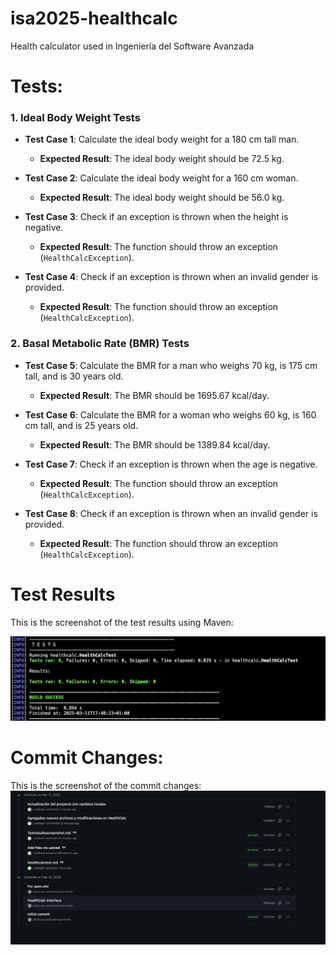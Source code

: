 # isa2025-healthcalc
Health calculator used in Ingeniería del Software Avanzada
# Tests:
### 1. **Ideal Body Weight Tests**
   - **Test Case 1**: Calculate the ideal body weight for a 180 cm tall man.
     - **Expected Result**: The ideal body weight should be 72.5 kg.
   
   - **Test Case 2**: Calculate the ideal body weight for a 160 cm woman.
     - **Expected Result**: The ideal body weight should be 56.0 kg.

   - **Test Case 3**: Check if an exception is thrown when the height is negative.
     - **Expected Result**: The function should throw an exception (`HealthCalcException`).

   - **Test Case 4**: Check if an exception is thrown when an invalid gender is provided.
     - **Expected Result**: The function should throw an exception (`HealthCalcException`).

### 2. **Basal Metabolic Rate (BMR) Tests**
   - **Test Case 5**: Calculate the BMR for a man who weighs 70 kg, is 175 cm tall, and is 30 years old.
     - **Expected Result**: The BMR should be 1695.67 kcal/day.
   
   - **Test Case 6**: Calculate the BMR for a woman who weighs 60 kg, is 160 cm tall, and is 25 years old.
     - **Expected Result**: The BMR should be 1389.84 kcal/day.

   - **Test Case 7**: Check if an exception is thrown when the age is negative.
     - **Expected Result**: The function should throw an exception (`HealthCalcException`).

   - **Test Case 8**: Check if an exception is thrown when an invalid gender is provided.
     - **Expected Result**: The function should throw an exception (`HealthCalcException`).

# Test Results

This is the screenshot of the test results using Maven:

![Test Results](results.png)

# Commit Changes: 
This is the screenshot of the commit changes:
![Commit Changes](commits.png)
